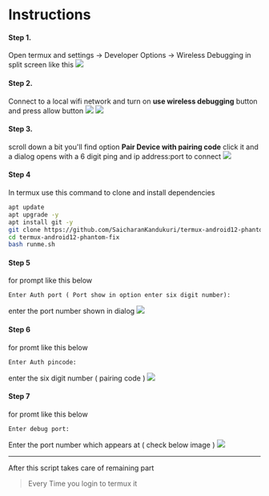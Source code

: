 # Instructions
#### Step 1.
Open termux and settings -> Developer Options -> Wireless Debugging in split screen like this
![](images/split-screen.jpg)
#### Step 2.
Connect to a local wifi network and turn on **use wireless debugging** button and press allow button
![](images/turnon-button.jpg)
![](images/dialog-req.jpg)

#### Step 3.
scroll down a bit you'll find option **Pair Device with pairing code** click it and a dialog opens with a 6 digit ping and ip address:port to connect
![](images/Screenshot_20220412-143516_Settings.jpg)


#### Step 4
In termux use this command to clone and install dependencies
```bash
apt update
apt upgrade -y
apt install git -y
git clone https://github.com/SaicharanKandukuri/termux-android12-phantom-fix
cd termux-android12-phantom-fix
bash runme.sh
```
#### Step 5
for prompt like this below
```console
Enter Auth port ( Port show in option enter six digit number): 
```
enter the port number shown in dialog
![](images/port.jpg)
#### Step 6
for promt like this below
```console
Enter Auth pincode: 
```
enter the six digit number ( pairing code )
![](images/six.jpg)
#### Step 7
for promt like this below
```console
Enter debug port: 
```
Enter the port number which appears at ( check below image )
![](images/connect-port.jpg)

<hr>
After this script takes care of remaining part

> Every Time you login to termux it 
